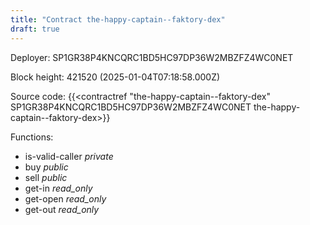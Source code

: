```yaml
---
title: "Contract the-happy-captain--faktory-dex"
draft: true
---
```

Deployer: SP1GR38P4KNCQRC1BD5HC97DP36W2MBZFZ4WC0NET


 



Block height: 421520 (2025-01-04T07:18:58.000Z)

Source code: {{<contractref "the-happy-captain--faktory-dex" SP1GR38P4KNCQRC1BD5HC97DP36W2MBZFZ4WC0NET the-happy-captain--faktory-dex>}}

Functions:

* is-valid-caller _private_
* buy _public_
* sell _public_
* get-in _read_only_
* get-open _read_only_
* get-out _read_only_
